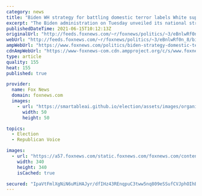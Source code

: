 ```yaml
---
category: news
title: "Biden WH strategy for battling domestic terror labels White supremacy, militia 'extremists' as biggest threats"
excerpt: "The Biden administration on Tuesday unveiled its national strategy for countering domestic terrorism, with officials telling Fox News it is designed to cut across the political spectrum and is “laser focused” on combating violence in the U.S., while warning that White supremacy and “militia violent extremists”"
publishedDateTime: 2021-06-15T10:12:13Z
originalUrl: "http://feeds.foxnews.com/~r/foxnews/politics/~3/eBnlwRf0n_8/biden-strategy-domestic-terrorism-white-supremacy-militia-extremists-threats"
webUrl: "http://feeds.foxnews.com/~r/foxnews/politics/~3/eBnlwRf0n_8/biden-strategy-domestic-terrorism-white-supremacy-militia-extremists-threats"
ampWebUrl: "https://www.foxnews.com/politics/biden-strategy-domestic-terrorism-white-supremacy-militia-extremists-threats.amp"
cdnAmpWebUrl: "https://www-foxnews-com.cdn.ampproject.org/c/s/www.foxnews.com/politics/biden-strategy-domestic-terrorism-white-supremacy-militia-extremists-threats.amp"
type: article
quality: 155
heat: 155
published: true

provider:
  name: Fox News
  domain: foxnews.com
  images:
    - url: "https://smartableai.github.io/election/assets/images/organizations/foxnews.com-50x50.jpg"
      width: 50
      height: 50

topics:
  - Election
  - Republican Voice

images:
  - url: "https://a57.foxnews.com/static.foxnews.com/foxnews.com/content/uploads/2020/10/340/340/brooke-singman-headshot.jpg?ve=1&tl=1"
    width: 340
    height: 340
    isCached: true

secured: "IpaVtFmlXgNiN6uMiHAJyr/dfIHz43REnqpuC3tww5nq809eSSufCVJphOIhB3lV2znVBL0Jo/6u0OsVWz2iJrENGH6tbs6adtyh2VQm946eAU5nWbPFMHdi7XQr4dCD1L7cO9JhoRXOzLvVbK8GLWcH3Ra78iiix7YzOp+vhCPCdgmUrTXMuo3vInZL5ADdxHoSqYIfT4x6K26Bfn1DpYI9bNGR9FuGc9AJ+M+zSLmmSDq7J5RYEBCxZy4uepntozFRk7VMn9z4ymPlc5Ze7kQB34sCo/zfaA9WBBu/hUQnb3eW4PYYUkiGzkUZ2n7XNJPuU6uKoOiYmmJcReGyix6yxZX5LWF253Mdou20N3c=;25UVkwfxkYcpatm27fa5FA=="
---
```


